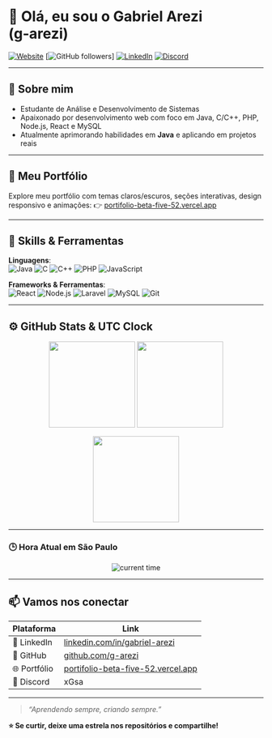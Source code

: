 # 👋 Olá, eu sou o Gabriel Arezi (g‑arezi)

[![Website](https://img.shields.io/badge/Portfolio-Online-blue?logo=vercel)](https://portifolio-beta-five-52.vercel.app/)
[![GitHub followers](https://img.shields.io/github/followers/g-arezi?label=Seguidores&style=social)]
[![LinkedIn](https://img.shields.io/badge/LinkedIn-Connect-blue?logo=linkedin)](https://www.linkedin.com/in/gabriel-arezi)
[![Discord](https://img.shields.io/badge/Discord-xGsa-7289DA?logo=discord)](https://discordapp.com/users/xGsa)

---

## 🌱 Sobre mim  
- Estudante de Análise e Desenvolvimento de Sistemas  
- Apaixonado por desenvolvimento web com foco em Java, C/C++, PHP, Node.js, React e MySQL  
- Atualmente aprimorando habilidades em **Java** e aplicando em projetos reais  

---

## 💼 Meu Portfólio  

Explore meu portfólio com temas claros/escuros, seções interativas, design responsivo e animações:
👉 [portifolio-beta-five-52.vercel.app](https://portifolio-beta-five-52.vercel.app/)

---

## 🚀 Skills & Ferramentas

**Linguagens**:  
![Java](https://img.shields.io/badge/Java-red?style=for-the-badge&logo=java&logoColor=white)
![C](https://img.shields.io/badge/C-blue?style=for-the-badge&logo=c&logoColor=white)
![C++](https://img.shields.io/badge/C++-00599C?style=for-the-badge&logo=cplusplus&logoColor=white)
![PHP](https://img.shields.io/badge/PHP-777BB4?style=for-the-badge&logo=php&logoColor=white)
![JavaScript](https://img.shields.io/badge/JavaScript-yellow?style=for-the-badge&logo=javascript&logoColor=black)

**Frameworks & Ferramentas**:  
![React](https://img.shields.io/badge/React-20232A?style=for-the-badge&logo=react&logoColor=61DAFB)
![Node.js](https://img.shields.io/badge/Node.js-339933?style=for-the-badge&logo=nodedotjs&logoColor=white)
![Laravel](https://img.shields.io/badge/Laravel-red?style=for-the-badge&logo=laravel&logoColor=white)
![MySQL](https://img.shields.io/badge/MySQL-005C84?style=for-the-badge&logo=mysql&logoColor=white)
![Git](https://img.shields.io/badge/Git-F05032?style=for-the-badge&logo=git&logoColor=white)

---

## ⚙️ GitHub Stats & UTC Clock

<p align="center">
  <img src="https://github-readme-stats.vercel.app/api?username=g-arezi&show_icons=true&theme=radical" height="170">
  <img src="https://github-readme-stats.vercel.app/api/top-langs/?username=g-arezi&layout=compact&theme=radical" height="170">
</p>

<p align="center">
  <img src="https://github-readme-streak-stats.herokuapp.com/?user=g-arezi&theme=radical" height="170">
</p>

---

### 🕒 Hora Atual em São Paulo

<p align="center">
  <img src="https://readme-time.rakhim.dev/api?timezone=America/Sao_Paulo&color=1f1f1f&background=00000000&fontSize=22px" alt="current time">
</p>

---

## 📫 Vamos nos conectar

| Plataforma | Link |
|---|---|
| 💼 LinkedIn | [linkedin.com/in/gabriel-arezi](https://www.linkedin.com/in/gabriel-arezi) |
| 🧠 GitHub | [github.com/g-arezi](https://github.com/g-arezi) |
| 🌐 Portfólio | [portifolio-beta-five-52.vercel.app](https://portifolio-beta-five-52.vercel.app/) |
| 💬 Discord | xGsa |

---

> *“Aprendendo sempre, criando sempre.”*

**⭐ Se curtir, deixe uma estrela nos repositórios e compartilhe!**
